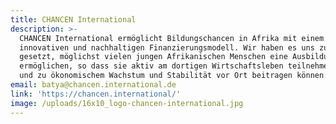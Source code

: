 ```yaml
---
title: CHANCEN International
description: >-
  CHANCEN International ermöglicht Bildungschancen in Afrika mit einem
  innovativen und nachhaltigen Finanzierungsmodell. Wir haben es uns zum Ziel
  gesetzt, möglichst vielen jungen Afrikanischen Menschen eine Ausbildung zu
  ermöglichen, so dass sie aktiv am dortigen Wirtschaftsleben teilnehmen können
  und zu ökonomischem Wachstum und Stabilität vor Ort beitragen können.
email: batya@chancen.international.de
link: 'https://chancen.international/'
image: /uploads/16x10_logo-chancen-international.jpg
---
```


